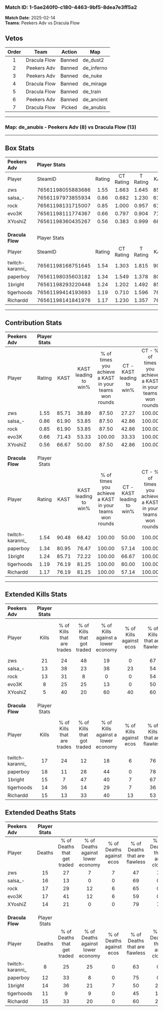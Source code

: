 ### Match ID: 1-5ae240f0-c180-4463-9bf5-8dea7e3ff5a2  
**Match Date**: 2025-02-14  
**Teams**: Peekers Adv vs Dracula Flow  

## Vetos  

| Order | Team | Action | Map |
| :---: | :--: | :----: | --- |
| 1 | Dracula Flow | Banned | de_dust2 |
| 2 | Peekers Adv | Banned | de_inferno |
| 3 | Peekers Adv | Banned | de_nuke |
| 4 | Dracula Flow | Banned | de_mirage |
| 5 | Dracula Flow | Banned | de_train |
| 6 | Peekers Adv | Banned | de_ancient |
| 7 | Dracula Flow | Picked | de_anubis |

---  

### **Map**: de_anubis - Peekers Adv (8) vs Dracula Flow (13)  
---  

## Box Stats  

| **Peekers Adv**  | Player Stats      |        |           |          |       |       |       |         |        |      |     |
| :- | :- | :-: | :-: | :-: | :-: | :-: | :-: | :-: | :-: | :-: | :-: |
| Player           | SteamID           | Rating | CT Rating | T Rating | KAST  |  ADR  | Kills | Assists | Deaths | K/D  | HS% |
| zws              | 76561198055883686 |  1.55  |   1.663   |  1.645   | 85.71 | 108.3 |  21   |    7    |   15   | 1.40 | 42  |
| salsa_-          | 76561197973855934 |  0.86  |   0.682   |  1.230   | 61.90 | 63.4  |  13   |    4    |   16   | 0.81 | 30  |
| rock             | 76561198131715007 |  0.85  |   1.000   |  0.957   | 61.90 | 71.2  |  13   |    2    |   17   | 0.76 | 76  |
| evo3K            | 76561198111774367 |  0.66  |   0.797   |  0.904   | 71.43 | 51.6  |   8   |    4    |   17   | 0.47 | 37  |
| XYoshiZ          | 76561198360435267 |  0.56  |   0.383   |  0.999   | 66.67 | 42.8  |   5   |    5    |   14   | 0.36 | 20  |
|                  |                   |        |           |          |       |       |       |         |        |      |     |
|                  |                   |        |           |          |       |       |       |         |        |      |     |
|                  |                   |        |           |          |       |       |       |         |        |      |     |
| **Dracula Flow** | Player Stats      |        |           |          |       |       |       |         |        |      |     |
| Player           | SteamID           | Rating | CT Rating | T Rating | KAST  |  ADR  | Kills | Assists | Deaths | K/D  | HS% |
| twitch-karanni_  | 76561198168751645 |  1.54  |   1.303   |  1.815   | 90.48 | 85.6  |  17   |   10    |   8    | 2.13 | 52  |
| paperboy         | 76561198035603182 |  1.34  |   1.549   |  1.378   | 80.95 | 74.6  |  18   |    3    |   12   | 1.50 | 38  |
| 1bright          | 76561198293220448 |  1.24  |   1.202   |  1.492   | 85.71 | 85.1  |  15   |    4    |   14   | 1.07 | 60  |
| tigerhoods       | 76561199414193693 |  1.19  |   0.710   |  1.596   | 76.19 | 81.8  |  14   |    3    |   11   | 1.27 | 64  |
| Richardd         | 76561198141841976 |  1.17  |   1.230   |  1.357   | 76.19 | 87.4  |  15   |    8    |   15   | 1.00 | 26  |
---  

## Contribution Stats  

| **Peekers Adv**  | Player Stats |       |                      |                                                        |                           |                                                             |                          |                                                            |
| :- | :-: | :-: | :-: | :-: | :-: | :-: | :-: | :-: |
| Player           |    Rating    | KAST  | KAST leading to win% | % of times you achieve a KAST in your teams won rounds | CT - KAST leading to win% | CT - % of times you achieve a KAST in your teams won rounds | T - KAST leading to win% | T - % of times you achieve a KAST in your teams won rounds |
| zws              |     1.55     | 85.71 |        38.89         |                         87.50                          |           27.27           |                           100.00                            |          57.14           |                           80.00                            |
| salsa_-          |     0.86     | 61.90 |        53.85         |                         87.50                          |           42.86           |                           100.00                            |          66.67           |                           80.00                            |
| rock             |     0.85     | 61.90 |        53.85         |                         87.50                          |           42.86           |                           100.00                            |          66.67           |                           80.00                            |
| evo3K            |     0.66     | 71.43 |        53.33         |                         100.00                         |           33.33           |                           100.00                            |          83.33           |                           100.00                           |
| XYoshiZ          |     0.56     | 66.67 |        50.00         |                         87.50                          |           42.86           |                           100.00                            |          57.14           |                           80.00                            |
|                  |              |       |                      |                                                        |                           |                                                             |                          |                                                            |
|                  |              |       |                      |                                                        |                           |                                                             |                          |                                                            |
|                  |              |       |                      |                                                        |                           |                                                             |                          |                                                            |
| **Dracula Flow** | Player Stats |       |                      |                                                        |                           |                                                             |                          |                                                            |
| Player           |    Rating    | KAST  | KAST leading to win% | % of times you achieve a KAST in your teams won rounds | CT - KAST leading to win% | CT - % of times you achieve a KAST in your teams won rounds | T - KAST leading to win% | T - % of times you achieve a KAST in your teams won rounds |
| twitch-karanni_  |     1.54     | 90.48 |        68.42         |                         100.00                         |           50.00           |                           100.00                            |          81.82           |                           100.00                           |
| paperboy         |     1.34     | 80.95 |        76.47         |                         100.00                         |           57.14           |                           100.00                            |          90.00           |                           100.00                           |
| 1bright          |     1.24     | 85.71 |        72.22         |                         100.00                         |           66.67           |                           100.00                            |          75.00           |                           100.00                           |
| tigerhoods       |     1.19     | 76.19 |        81.25         |                         100.00                         |           80.00           |                           100.00                            |          81.82           |                           100.00                           |
| Richardd         |     1.17     | 76.19 |        81.25         |                         100.00                         |           57.14           |                           100.00                            |          100.00          |                           100.00                           |
---  

## Extended Kills Stats  

| **Peekers Adv**  | Player Stats |                            |                            |                                    |                         |                              |                                 |                                       |                    |           |
| :- | :-: | :-: | :-: | :-: | :-: | :-: | :-: | :-: | :-: | :-: |
| Player           |    Kills     | % of Kills that are trades | % of Kills that got traded | % of Kills against a lower economy | % of Kills against ecos | % of Kills that are flawless | % of Kills that are close duels | % of Kills that are assisted by flash | Pistol Round Kills | AWP Kills |
| zws              |      21      |             24             |             48             |                 19                 |            0            |              67              |               14                |                  14                   |         0          |     2     |
| salsa_-          |      13      |             38             |             23             |                 38                 |           23            |              54              |               15                |                   0                   |         0          |     0     |
| rock             |      13      |             31             |             8              |                 0                  |            0            |              54              |               15                |                   8                   |         0          |     4     |
| evo3K            |      8       |             25             |             25             |                 13                 |            0            |              50              |                0                |                  13                   |         0          |     0     |
| XYoshiZ          |      5       |             40             |             20             |                 60                 |           40            |              60              |               20                |                   0                   |         0          |     1     |
|                  |              |                            |                            |                                    |                         |                              |                                 |                                       |                    |           |
|                  |              |                            |                            |                                    |                         |                              |                                 |                                       |                    |           |
|                  |              |                            |                            |                                    |                         |                              |                                 |                                       |                    |           |
| **Dracula Flow** | Player Stats |                            |                            |                                    |                         |                              |                                 |                                       |                    |           |
| Player           |    Kills     | % of Kills that are trades | % of Kills that got traded | % of Kills against a lower economy | % of Kills against ecos | % of Kills that are flawless | % of Kills that are close duels | % of Kills that are assisted by flash | Pistol Round Kills | AWP Kills |
| twitch-karanni_  |      17      |             24             |             12             |                 18                 |            6            |              76              |                0                |                  12                   |         2          |     2     |
| paperboy         |      18      |             11             |             28             |                 44                 |            0            |              78              |                0                |                   0                   |         0          |     2     |
| 1bright          |      15      |             7              |             47             |                 40                 |            7            |              67              |                0                |                   0                   |         0          |     2     |
| tigerhoods       |      14      |             36             |             14             |                 29                 |            7            |              36              |               14                |                   0                   |         0          |     1     |
| Richardd         |      15      |             13             |             33             |                 40                 |           13            |              53              |                0                |                   7                   |         0          |     1     |
## Extended Deaths Stats  

| **Peekers Adv**  | Player Stats |                             |                                   |                          |                               |                            |                           |               |
| :- | :-: | :-: | :-: | :-: | :-: | :-: | :-: | :-: |
| Player           |    Deaths    | % of Deaths that get traded | % of Deaths against lower economy | % of Deaths against ecos | % of Deaths that are flawless | % of Deaths that are close | % of Deaths while blinded | Deaths to AWP |
| zws              |      15      |             27              |                 7                 |            7             |              47               |             7              |            13             |       0       |
| salsa_-          |      16      |             13              |                 0                 |            0             |              69               |             0              |             0             |       1       |
| rock             |      17      |             29              |                12                 |            6             |              65               |             0              |             0             |       1       |
| evo3K            |      17      |             41              |                12                 |            6             |              59               |             0              |             0             |       0       |
| XYoshiZ          |      14      |             21              |                 0                 |            0             |              79               |             7              |             7             |       0       |
|                  |              |                             |                                   |                          |                               |                            |                           |               |
|                  |              |                             |                                   |                          |                               |                            |                           |               |
|                  |              |                             |                                   |                          |                               |                            |                           |               |
| **Dracula Flow** | Player Stats |                             |                                   |                          |                               |                            |                           |               |
| Player           |    Deaths    | % of Deaths that get traded | % of Deaths against lower economy | % of Deaths against ecos | % of Deaths that are flawless | % of Deaths that are close | % of Deaths while blinded | Deaths to AWP |
| twitch-karanni_  |      8       |             25              |                25                 |            0             |              63               |             0              |            25             |       0       |
| paperboy         |      12      |             33              |                 8                 |            0             |              75               |             0              |             0             |       0       |
| 1bright          |      14      |             36              |                21                 |            7             |              50               |             21             |            14             |       0       |
| tigerhoods       |      11      |              9              |                 9                 |            0             |              45               |             18             |             0             |       0       |
| Richardd         |      15      |             33              |                20                 |            0             |              60               |             20             |             7             |       0       |
